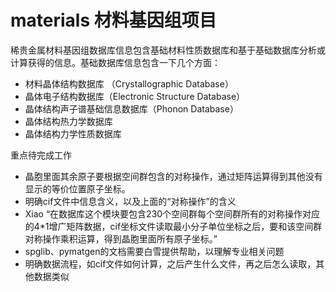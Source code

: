# materials 材料基因组项目

稀贵金属材料基因组数据库信息包含基础材料性质数据库和基于基础数据库分析或计算获得的信息。基础数据库信息包含一下几个方面：
- 材料晶体结构数据库 （Crystallographic Database）
- 晶体电子结构数据库（Electronic Structure Database）
- 晶体结构声子谱基础信息数据库（Phonon Database）
- 晶体结构热力学数据库
- 晶体结构力学性质数据库

重点待完成工作
- 晶胞里面其余原子要根据空间群包含的对称操作，通过矩阵运算得到其他没有显示的等价位置原子坐标。
- 明确cif文件中信息含义，以及上面的“对称操作”的含义
- Xiao “在数据库这个模块要包含230个空间群每个空间群所有的对称操作对应的4*1增广矩阵数据，cif坐标文件读取最小分子单位坐标之后，要和该空间群对称操作乘积运算，得到晶胞里面所有原子坐标。”
- spglib、pymatgen的文档需要白雪提供帮助，以理解专业相关问题
- 明确数据流程，如cif文件如何计算，之后产生什么文件，再之后怎么读取，其他数据类似